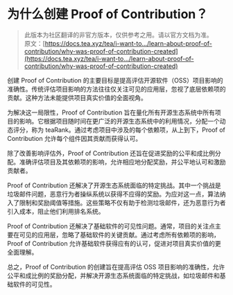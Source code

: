 # 为什么创建 Proof of Contribution？

> 此版本为社区翻译的非官方版本，仅供参考之用。请以官方文档为准。\
> 原文：[https://docs.tea.xyz/tea/i-want-to.../learn-about-proof-of-contribution/why-was-proof-of-contribution-created](https://docs.tea.xyz/tea/i-want-to.../learn-about-proof-of-contribution/why-was-proof-of-contribution-created)

创建 Proof of Contribution 的主要目标是提高评估开源软件（OSS）项目影响的准确性。传统评估项目影响的方法往往仅关注可见的应用层，忽视了底层依赖项的贡献。这种方法未能提供项目真实价值的全面视角。

为解决这一局限性，Proof of Contribution 旨在量化所有开源生态系统中所有项目的影响。它根据项目随时间在更广泛的开源生态系统中的利用情况，分配一个动态评分，称为 teaRank。通过考虑项目中涉及的每个依赖项，从上到下，Proof of Contribution 允许每个组件因其贡献而获得认可。

除了改善影响评估外，Proof of Contribution 还旨在促进奖励的公平和成比例分配。准确评估项目及其依赖项的影响，允许相应地分配奖励，并公平地认可和激励贡献者。

Proof of Contribution 还解决了开源生态系统面临的特定挑战。其中一个挑战是垃圾邮件问题，恶意行为者操纵系统以获得不应得的奖励。为应对这一点，算法纳入了限制和奖励阈值等措施。这些策略不仅有助于检测垃圾邮件，还为恶意行为者引入成本，阻止他们利用排名系统。

Proof of Contribution 还解决了基础软件的可见性问题。通常，项目的关注点主要在可见的应用层，忽略了基础软件的关键贡献。通过考虑所有依赖项的影响，Proof of Contribution 允许基础软件获得应有的认可，促进对项目真实价值的更全面理解。

总之，Proof of Contribution 的创建旨在提高评估 OSS 项目影响的准确性，允许公平和成比例的奖励分配，并解决开源生态系统面临的特定挑战，如垃圾邮件和基础软件的可见性。
